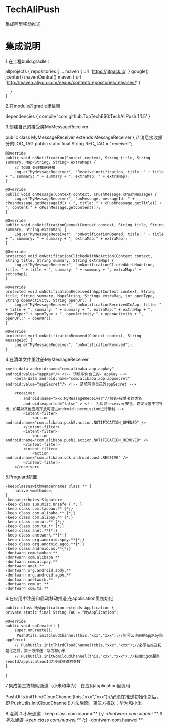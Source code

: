 # TechAliPush
集成阿里移动推送

# 集成说明

1.在工程build.gradle：

  allprojects {
      repositories {
        ...
        maven { url 'https://jitpack.io' }
         google()
        jcenter()
        mavenCentral()
        maven {
            url 'http://maven.aliyun.com/nexus/content/repositories/releases/'
        }

      }
    }
    
2.在module的gradle里依赖

  dependencies {
     compile 'com.github.TopTech666:TechAliPush:1.1.5'
   }
   
3.创建自己的接受类MyMessageReceiver 

public class MyMessageReceiver extends MessageReceiver {
    // 消息接收部分的LOG_TAG
    public static final String REC_TAG = "receiver";

    @Override
    public void onNotification(Context context, String title, String summary, Map<String, String> extraMap) {
        // TODO 处理推送通知
        Log.e("MyMessageReceiver", "Receive notification, title: " + title + ", summary: " + summary + ", extraMap: " + extraMap);
    }

    @Override
    public void onMessage(Context context, CPushMessage cPushMessage) {
        Log.e("MyMessageReceiver", "onMessage, messageId: " + cPushMessage.getMessageId() + ", title: " + cPushMessage.getTitle() + ", content:" + cPushMessage.getContent());
    }

    @Override
    public void onNotificationOpened(Context context, String title, String summary, String extraMap) {
        Log.e("MyMessageReceiver", "onNotificationOpened, title: " + title + ", summary: " + summary + ", extraMap:" + extraMap);
    }

    @Override
    protected void onNotificationClickedWithNoAction(Context context, String title, String summary, String extraMap) {
        Log.e("MyMessageReceiver", "onNotificationClickedWithNoAction, title: " + title + ", summary: " + summary + ", extraMap:" + extraMap);
    }

    @Override
    protected void onNotificationReceivedInApp(Context context, String title, String summary, Map<String, String> extraMap, int openType, String openActivity, String openUrl) {
        Log.e("MyMessageReceiver", "onNotificationReceivedInApp, title: " + title + ", summary: " + summary + ", extraMap:" + extraMap + ", openType:" + openType + ", openActivity:" + openActivity + ", openUrl:" + openUrl);
    }

    @Override
    protected void onNotificationRemoved(Context context, String messageId) {
        Log.e("MyMessageReceiver", "onNotificationRemoved");
    }

4.在清单文件里注册MyMessageReceiver 
 <!-- 消息接收监听器 （用户可自主扩展） -->
 
    <meta-data android:name="com.alibaba.app.appkey" android:value="appKey"/> <!-- 请填写你自己的- appKey -->
        <meta-data android:name="com.alibaba.app.appsecret" android:value="appSecret"/> <!-- 请填写你自己的appSecret -->

        <receiver
            android:name="xxx.MyMessageReceiver"//包名+接受者的类名
            android:exported="false" > <!-- 为保证receiver安全，建议设置不可导出，如需对其他应用开放可通过android：permission进行限制 -->
            <intent-filter>
                <action android:name="com.alibaba.push2.action.NOTIFICATION_OPENED" />
            </intent-filter>
            <intent-filter>
                <action android:name="com.alibaba.push2.action.NOTIFICATION_REMOVED" />
            </intent-filter>
            <intent-filter>
                <action android:name="com.alibaba.sdk.android.push.RECEIVE" />
            </intent-filter>
        </receiver>
        
5.Proguard配置

    -keepclasseswithmembernames class ** {
        native <methods>;
    }
    -keepattributes Signature
    -keep class sun.misc.Unsafe { *; }
    -keep class com.taobao.** {*;}
    -keep class com.alibaba.** {*;}
    -keep class com.alipay.** {*;}
    -keep class com.ut.** {*;}
    -keep class com.ta.** {*;}
    -keep class anet.**{*;}
    -keep class anetwork.**{*;}
    -keep class org.android.spdy.**{*;}
    -keep class org.android.agoo.**{*;}
    -keep class android.os.**{*;}
    -dontwarn com.taobao.**
    -dontwarn com.alibaba.**
    -dontwarn com.alipay.**
    -dontwarn anet.**
    -dontwarn org.android.spdy.**
    -dontwarn org.android.agoo.**
    -dontwarn anetwork.**
    -dontwarn com.ut.**
    -dontwarn com.ta.**

6.在应用中注册和启动移动推送,在application里初始化
    
    public class MyApplication extends Application {
    private static final String TAG = "MyApplication";

    @Override
    public void onCreate() {
        super.onCreate();
         PushUtils.initCloudChannel(this,"xxx","xxx");//阿里云注册的appKey和appSecret
        // PushUtils.initThirdCloudChannel(this,"xxx","xxx");//必须在推送初始化之后，第三方推送：华为和小米
        // PushUtils.initGcmCloudChannel(this,"xxx","xxx");//初始化gcm服务sendId/applicationId为步骤获得的参数
    } 
}

7.集成第三方辅助通道（小米和华为）
在应用application里调用

 PushUtils.initThirdCloudChannel(this,"xxx","xxx");//必须在推送初始化之后，即  PushUtils.initCloudChannel()方法后面，第三方推送：华为和小米

8.混淆
    # 小米通道
    -keep class com.xiaomi.** {*;}
    -dontwarn com.xiaomi.**
    # 华为通道
    -keep class com.huawei.** {*;}
    -dontwarn com.huawei.**
  


